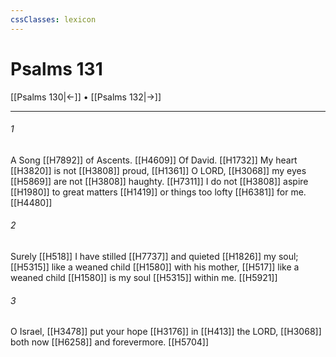 ```yaml
---
cssClasses: lexicon
---
```


# Psalms 131

[[Psalms 130|←]] • [[Psalms 132|→]]

---

###### 1
A Song [[H7892]] of Ascents. [[H4609]] Of David. [[H1732]] My heart [[H3820]] is not [[H3808]] proud, [[H1361]] O LORD, [[H3068]] my eyes [[H5869]] are not [[H3808]] haughty. [[H7311]] I do not [[H3808]] aspire [[H1980]] to great matters [[H1419]] or things too lofty [[H6381]] for me. [[H4480]]

###### 2
Surely [[H518]] I have stilled [[H7737]] and quieted [[H1826]] my soul; [[H5315]] like a weaned child [[H1580]] with his mother, [[H517]] like a weaned child [[H1580]] is my soul [[H5315]] within me. [[H5921]]

###### 3
O Israel, [[H3478]] put your hope [[H3176]] in [[H413]] the LORD, [[H3068]] both now [[H6258]] and forevermore. [[H5704]]

